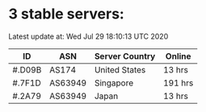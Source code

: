 # 3 stable servers:

Latest update at: Wed Jul 29 18:10:13 UTC 2020

| ID | ASN | Server Country | Online |
| -- | --- | -------------- | ------ |
| #.D09B | AS174 | United States | 13 hrs |
| #.7F1D | AS63949 | Singapore | 191 hrs |
| #.2A79 | AS63949 | Japan | 13 hrs |


